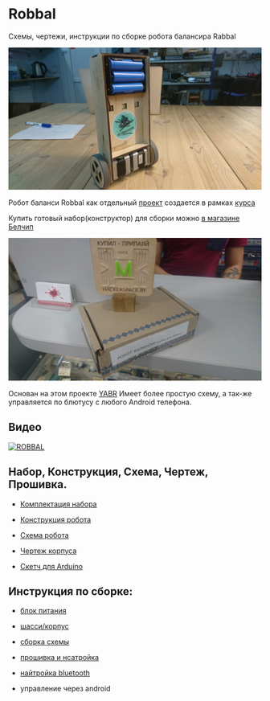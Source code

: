 Robbal
===

Схемы, чертежи, инструкции по сборке робота балансира Rabbal

![Image](https://raw.githubusercontent.com/minsk-hackerspace/Robbal/master/images/DSC_8497.jpg)

Робот баланси Robbal как отдельный [проект](https://hackerspace.by/projects/33) создается в рамках [курса](https://hackerspace.by/projects/31)

Купить готовый набор(конструктор) для сборки можно [в магазине Белчип](http://belchip.by/product/?selected_product=34442)

![Image](https://raw.githubusercontent.com/minsk-hackerspace/Robbal/master/images/DSC_8930.jpg)

Основан на этом проекте [YABR](http://www.brokking.net/yabr_main.html)
Имеет более простую схему, а так-же управляется по блютусу с любого Android телефона.

Видео
---

[![ROBBAL](https://img.youtube.com/vi/0WFv116GKos/0.jpg)](https://www.youtube.com/watch?v=0WFv116GKos)

Набор, Конструкция, Схема, Чертеж, Прошивка.
---

- [Комплектация набора](https://github.com/minsk-hackerspace/Robbal/blob/master/set.md)

- [Конструкция робота](https://github.com/minsk-hackerspace/Robbal/blob/master/design.md)

- [Схема робота](https://github.com/minsk-hackerspace/Robbal/blob/master/Robbal.png)

- [Чертеж корпуса](https://github.com/minsk-hackerspace/Robbal/blob/master/chassis.svg)

- [Скетч для Arduino](https://github.com/minsk-hackerspace/Robbal/blob/master/robbal/robbal.ino)


Инструкция по сборке:
---

- [блок питания](https://github.com/minsk-hackerspace/Robbal/blob/master/power.md)

- [шасси/корпус](https://github.com/minsk-hackerspace/Robbal/blob/master/chassis.md)

- [сборка схемы](https://github.com/minsk-hackerspace/Robbal/blob/master/assemble.md)

- [прошивка и нсатройка](https://github.com/minsk-hackerspace/Robbal/blob/master/tune.md)

- [найтройка bluetooth](https://github.com/minsk-hackerspace/Robbal/blob/master/bt.md)

- управление через android
